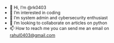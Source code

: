 - 👋 Hi, I’m @rk0403
- 👀 I’m interested in coding
- 🌱 I’m system admin and cybersecurity enthusiast 
- 💞️ I’m looking to collaborate on articles on python 
- 📫 How to reach me you can send me an email on rahul0403@gmail.com

<!---
rk0403/rk0403 is a ✨ special ✨ repository because its `README.md` (this file) appears on your GitHub profile.
You can click the Preview link to take a look at your changes.
--->

